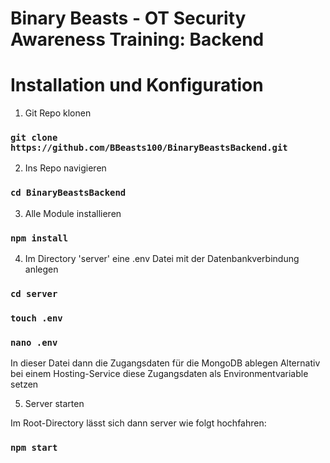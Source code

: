# Binary Beasts - OT Security Awareness Training: Backend

# Installation und Konfiguration

1. Git Repo klonen

### `git clone https://github.com/BBeasts100/BinaryBeastsBackend.git`

2. Ins Repo navigieren

### `cd BinaryBeastsBackend`

3. Alle Module installieren

### `npm install`

4. Im Directory 'server' eine .env Datei mit der Datenbankverbindung anlegen

### `cd server`
### `touch .env`
### `nano .env`

In dieser Datei dann die Zugangsdaten für die MongoDB ablegen
Alternativ bei einem Hosting-Service diese Zugangsdaten als Environmentvariable setzen

5. Server starten

Im Root-Directory lässt sich dann server wie folgt hochfahren:
### `npm start`
